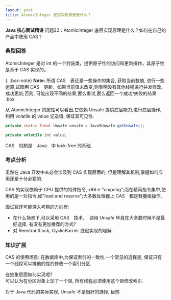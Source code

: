 ```yaml
---
layout: post
title: AtomicInteger 底层实现原理是什么？
---
```

**Java 核心面试精讲**
问题22：AtomicInteger 底层实现原理是什么？如何在自己的产品中使用 CAS？

### 典型回答
AtomicInteger 是对 int 的一个封装类，提供原子性的访问和更新操作，其原子性是基于 CAS 实现的。

{: .box-note}
**Note:** 所谓 CAS　表征是一些操作的集合, 获取当前数值, 进行一些运算,试图用 CAS　更新．如果当前值未改变,则表明没有其他线程进行并发修改,成功更新;否则, 可能出现不同的结果,要么重试,要么返回一个成功/失败的结果.
.box

从 AtomicInteger 的属性可以看出,它依赖 Unsafe 提供底层能力,进行底层操作, 利用 volatile 的 value 记录值, 保证其可见性.  

``` java
private static final Unsafe unsafe = Java9Unsafe.getUnsafe();

private volatile int value;
```  

CAS　机制是　Java　中 lock-free 的基础.

### 考点分析
虽然在 Java 开发中未必会涉及到 CAS 实现层面的, 但是理解其机制,掌握如何应用还是十分必要的.

CAS 的实现依赖于 CPU 提供的特殊指令, x86=> "cmpchg";而在精简指令集中,使用的是一对指令,如"load and reserve";大多数处理器上 CAS　都是轻量级操作．

面试官还可能深入考察的方向有:
* 在什么场景下,可以采用 CAS　技术，　调用 Unsafe 毕竟在大多数时候不是最好选择,  有没有更加推荐的方式?
* 对 ReentrantLock, CyclicBarrier 底层实现的理解.

### 知识扩展
CAS 的使用场景: 在数据库中,为保证索引的一致性,一个常见的选择是, 保证只有一个线程可以排他的性的修改一个索引分区.

在抽象层面如何实现呢?  
可以认为在分区对象上加了一个锁, 所有线程必须使用这个锁修改索引.

对于 Java 代码的实际实现, Unsafe 不是很好的选择, 目前